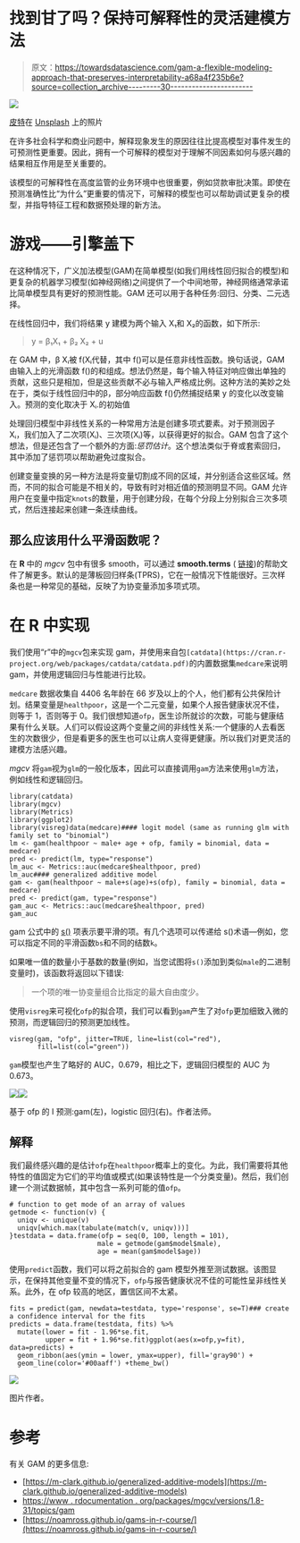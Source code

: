 # 找到甘了吗？保持可解释性的灵活建模方法

> 原文：<https://towardsdatascience.com/gam-a-flexible-modeling-approach-that-preserves-interpretability-a68a4f235b6e?source=collection_archive---------30----------------------->

![](img/127955d3c92f5d15923d933cb82efc07.png)

[皮特](https://unsplash.com/@pieterpanflute)在 [Unsplash](http://www.unsplash.com) 上的照片

在许多社会科学和商业问题中，解释现象发生的原因往往比提高模型对事件发生的可预测性更重要。因此，拥有一个可解释的模型对于理解不同因素如何与感兴趣的结果相互作用是至关重要的。

该模型的可解释性在高度监管的业务环境中也很重要，例如贷款审批决策。即使在预测准确性比“为什么”更重要的情况下，可解释的模型也可以帮助调试更复杂的模型，并指导特征工程和数据预处理的新方法。

# 游戏——引擎盖下

在这种情况下，广义加法模型(GAM)在简单模型(如我们用线性回归拟合的模型)和更复杂的机器学习模型(如神经网络)之间提供了一个中间地带，神经网络通常承诺比简单模型具有更好的预测性能。GAM 还可以用于各种任务:回归、分类、二元选择。

在线性回归中，我们将结果 y 建模为两个输入 X₁和 X₂的函数，如下所示:

> y = β₁X₁ + β₂ X₂ + u

在 GAM 中，β Xᵢ被 f(Xᵢ代替，其中 f()可以是任意非线性函数。换句话说，GAM 由输入上的光滑函数 f()的和组成。想法仍然是，每个输入特征对响应做出单独的贡献，这些只是相加，但是这些贡献不必与输入严格成比例。这种方法的美妙之处在于，类似于线性回归中的β，部分响应函数 f()仍然捕捉结果 y 的变化以改变输入。预测的变化取决于 Xᵢ.的初始值

处理回归模型中非线性关系的一种常用方法是创建多项式要素。对于预测因子 Xᵢ，我们加入了二次项(Xᵢ)、三次项(Xᵢ)等，以获得更好的拟合。GAM 包含了这个想法，但是还包含了一个额外的方面:*惩罚估计*。这个想法类似于脊或套索回归，其中添加了惩罚项以帮助避免过度拟合。

创建变量变换的另一种方法是将变量切割成不同的区域，并分别适合这些区域。然而，不同的拟合可能是不相关的，导致有时对相近值的预测明显不同。GAM 允许用户在变量中指定`knots`的数量，用于创建分段，在每个分段上分别拟合三次多项式，然后连接起来创建一条连续曲线。

## 那么应该用什么平滑函数呢？

在 **R** 中的 *mgcv* 包中有很多 smooth，可以通过 **smooth.terms** ( [链接](http://www.inside-r.org/r-doc/mgcv/smooth.terms))的帮助文件了解更多。默认的是薄板回归样条(TPRS)，它在一般情况下性能很好。三次样条也是一种常见的基础，反映了为协变量添加多项式项。

# 在 R 中实现

我们使用“r”中的`mgcv`包来实现 gam，并使用来自包`[catdata](https://cran.r-project.org/web/packages/catdata/catdata.pdf)`的内置数据集`medcare`来说明 gam，并使用逻辑回归与性能进行比较。

`medcare` 数据收集自 4406 名年龄在 66 岁及以上的个人，他们都有公共保险计划。结果变量是`healthpoor`，这是一个二元变量，如果个人报告健康状况不佳，则等于 1，否则等于 0。我们很想知道`ofp`，医生诊所就诊的次数，可能与健康结果有什么关联。人们可以假设这两个变量之间的非线性关系:一个健康的人去看医生的次数很少，但是看更多的医生也可以让病人变得更健康。所以我们对更灵活的建模方法感兴趣。

*mgcv* 将`gam`视为`glm`的一般化版本，因此可以直接调用`gam`方法来使用`glm`方法，例如线性和逻辑回归。

```
library(catdata)
library(mgcv)
library(Metrics)
library(ggplot2)
library(visreg)data(medcare)#### logit model (same as running glm with family set to "binomial")
lm <- gam(healthpoor ~ male+ age + ofp, family = binomial, data = medcare)
pred <- predict(lm, type="response")
lm_auc <- Metrics::auc(medcare$healthpoor, pred)
lm_auc#### generalized additive model
gam <- gam(healthpoor ~ male+s(age)+s(ofp), family = binomial, data = medcare)
pred <- predict(gam, type="response")
gam_auc <- Metrics::auc(medcare$healthpoor, pred)
gam_auc
```

gam 公式中的 [s()](https://stat.ethz.ch/R-manual/R-devel/library/mgcv/html/s.html) 项表示要平滑的项。有几个选项可以传递给 s()术语—例如，您可以指定不同的平滑函数`bs`和不同的结数`k`。

如果唯一值的数量小于基数的数量(例如，当您试图将`s()`添加到类似`male`的二进制变量时)，该函数将返回以下错误:

> 一个项的唯一协变量组合比指定的最大自由度少。

使用`visreg`来可视化`ofp`的拟合项，我们可以看到`gam`产生了对`ofp`更加细致入微的预测，而逻辑回归的预测更加线性。

```
visreg(gam, "ofp", jitter=TRUE, line=list(col="red"),
       fill=list(col="green"))
```

`gam`模型也产生了略好的 AUC，0.679，相比之下，逻辑回归模型的 AUC 为 0.673。

![](img/f67f4551f4845b16868e0ba99a9ebbec.png)![](img/58ec3c2bb4ddd4b05935f2e049a8c157.png)

基于 ofp 的 I 预测:gam(左)，logistic 回归(右)。作者法师。

## 解释

我们最终感兴趣的是估计`ofp`在`healthpoor`概率上的变化。为此，我们需要将其他特性的值固定为它们的平均值或模式(如果该特性是一个分类变量)。然后，我们创建一个测试数据帧，其中包含一系列可能的值`ofp`。

```
# function to get mode of an array of values
getmode <- function(v) {
  uniqv <- unique(v)
  uniqv[which.max(tabulate(match(v, uniqv)))]
}testdata = data.frame(ofp = seq(0, 100, length = 101),
                      male = getmode(gam$model$male),
                      age = mean(gam$model$age))
```

使用`predict`函数，我们可以将之前拟合的 gam 模型外推至测试数据。该图显示，在保持其他变量不变的情况下，`ofp`与报告健康状况不佳的可能性呈非线性关系。此外，在 ofp 较高的地区，置信区间不太紧。

```
fits = predict(gam, newdata=testdata, type='response', se=T)### create a confidence interval for the fits
predicts = data.frame(testdata, fits) %>% 
  mutate(lower = fit - 1.96*se.fit,
         upper = fit + 1.96*se.fit)ggplot(aes(x=ofp,y=fit), data=predicts) +
  geom_ribbon(aes(ymin = lower, ymax=upper), fill='gray90') +
  geom_line(color='#00aaff') +theme_bw()
```

![](img/b0a26cb23587fe007862dd1616c08c76.png)

图片作者。

# 参考

有关 GAM 的更多信息:

*   [https://m-clark.github.io/generalized-additive-models](https://m-clark.github.io/generalized-additive-models)
*   [https://www . rdocumentation . org/packages/mgcv/versions/1.8-31/topics/gam](https://www.rdocumentation.org/packages/mgcv/versions/1.8-31/topics/gam)
*   [https://noamross.github.io/gams-in-r-course/](https://noamross.github.io/gams-in-r-course/)